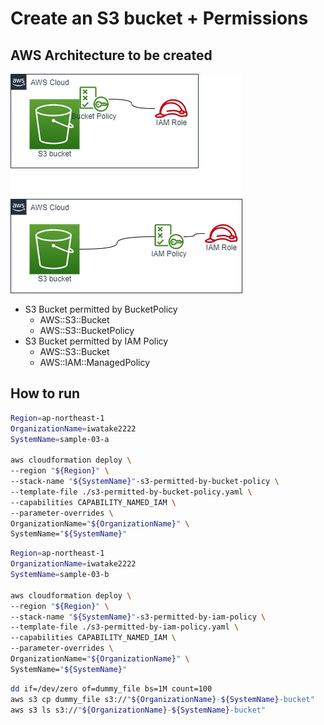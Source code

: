 # Create an S3 bucket + Permissions

## AWS Architecture to be created

![](./s3_permission.drawio.png)

- S3 Bucket permitted by BucketPolicy
    - AWS::S3::Bucket
    - AWS::S3::BucketPolicy
- S3 Bucket permitted by IAM Policy
    - AWS::S3::Bucket
    - AWS::IAM::ManagedPolicy

## How to run

```sh
Region=ap-northeast-1
OrganizationName=iwatake2222
SystemName=sample-03-a

aws cloudformation deploy \
--region "${Region}" \
--stack-name "${SystemName}"-s3-permitted-by-bucket-policy \
--template-file ./s3-permitted-by-bucket-policy.yaml \
--capabilities CAPABILITY_NAMED_IAM \
--parameter-overrides \
OrganizationName="${OrganizationName}" \
SystemName="${SystemName}"
```

```sh
Region=ap-northeast-1
OrganizationName=iwatake2222
SystemName=sample-03-b

aws cloudformation deploy \
--region "${Region}" \
--stack-name "${SystemName}"-s3-permitted-by-iam-policy \
--template-file ./s3-permitted-by-iam-policy.yaml \
--capabilities CAPABILITY_NAMED_IAM \
--parameter-overrides \
OrganizationName="${OrganizationName}" \
SystemName="${SystemName}"
```

```sh
dd if=/dev/zero of=dummy_file bs=1M count=100
aws s3 cp dummy_file s3://"${OrganizationName}-${SystemName}-bucket"
aws s3 ls s3://"${OrganizationName}-${SystemName}-bucket"
```
